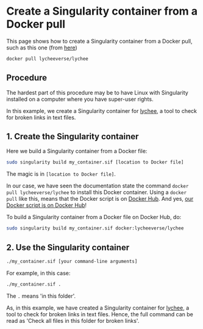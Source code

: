 # Create a Singularity container from a Docker pull

This page shows how to create a Singularity container from a Docker pull,
such as this one (from [here](https://github.com/lycheeverse/lychee?tab=readme-ov-file#docker))

```bash
docker pull lycheeverse/lychee
```

## Procedure

The hardest part of this procedure may be to have
Linux with Singularity installed on a computer where you have 
super-user rights.

In this example, we create a Singularity container
for [lychee](https://github.com/lycheeverse/lychee),
a tool to check for broken links in text files.

## 1. Create the Singularity container

Here we build a Singularity container from a Docker file:

```bash
sudo singularity build my_container.sif [location to Docker file]
```

The magic is in `[location to Docker file]`. 

In our case, we have seen the documentation state the command `docker pull lycheeverse/lychee`
to install this Docker container. Using a `docker pull` like this, means that
the Docker script is on [Docker Hub](https://hub.docker.com).
And yes, [our Docker script is on Docker Hub](https://hub.docker.com/r/lycheeverse/lychee)!

To build a Singularity container from a Docker file on Docker Hub, do:

```bash
sudo singularity build my_container.sif docker:lycheeverse/lychee
```

## 2. Use the Singularity container

```bash
./my_container.sif [your command-line arguments]
```

For example, in this case:

```bash
./my_container.sif .
```

The `.` means 'in this folder'.

As, in this example, we have created a Singularity container
for [lychee](https://github.com/lycheeverse/lychee),
a tool to check for broken links in text files.
Hence, the full command can be read as 
'Check all files in this folder for broken links'.
